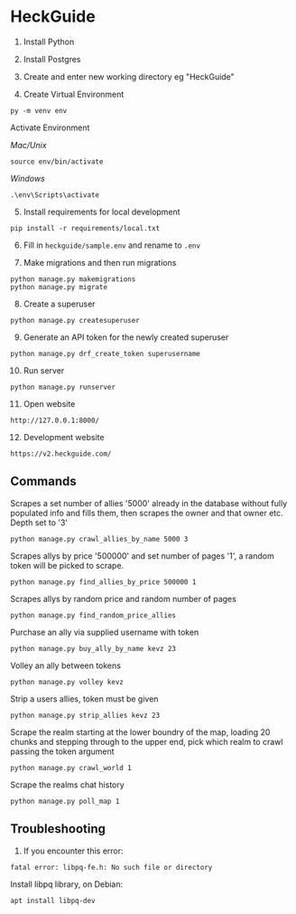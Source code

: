 # HeckGuide
1. Install Python

2. Install Postgres

3. Create and enter new working directory eg "HeckGuide"

4. Create Virtual Environment 
```
py -m venv env
```

Activate Environment

*Mac/Unix*
```
source env/bin/activate
```

*Windows*
```
.\env\Scripts\activate
```

5. Install requirements for local development
```
pip install -r requirements/local.txt
```

6. Fill in ```heckguide/sample.env``` and rename to ```.env```

7. Make migrations and then run migrations
```
python manage.py makemigrations
python manage.py migrate
```

8. Create a superuser
```
python manage.py createsuperuser
```

9. Generate an API token for the newly created superuser
```
python manage.py drf_create_token superusername
```

10. Run server
```
python manage.py runserver
```

11. Open website
```
http://127.0.0.1:8000/
```

12. Development website
```
https://v2.heckguide.com/
```

## Commands 
Scrapes a set number of allies '5000' already in the database without fully populated info and fills them, then scrapes the owner and that owner etc. Depth set to '3'
```
python manage.py crawl_allies_by_name 5000 3
```

Scrapes allys by price '500000' and set number of pages '1', a random token will be picked to scrape.
```
python manage.py find_allies_by_price 500000 1
```

Scrapes allys by random price and random number of pages
```
python manage.py find_random_price_allies
```

Purchase an ally via supplied username with token
```
python manage.py buy_ally_by_name kevz 23
```

Volley an ally between tokens
```
python manage.py volley kevz
```

Strip a users allies, token must be given
```
python manage.py strip_allies kevz 23
```

Scrape the realm starting at the lower boundry of the map, loading 20 chunks and stepping through to the upper end, pick which realm to crawl passing the token argument
```
python manage.py crawl_world 1
```

Scrape the realms chat history
```
python manage.py poll_map 1
```

## Troubleshooting
1. If you encounter this error:
```
fatal error: libpq-fe.h: No such file or directory
```

Install libpq library, on Debian:
```
apt install libpq-dev
```
